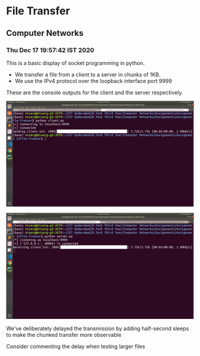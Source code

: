 
# File Transfer

## Computer Networks

### Thu Dec 17 19:57:42 IST 2020

 This is a basic display of socket programming in python.

  - We transfer a file from a client to a server in chunks of 1KB.
  - We use the IPv4 protocol over the loopback interface port 9999


These are the console outputs for the client and the server respectively.

![](client-screen-shot.png)

![](server-screen-shot.png)

We've deliberately delayed the transmission by adding half-second sleeps to make the chunked transfer more observable

Consider commenting the delay when testing larger files



